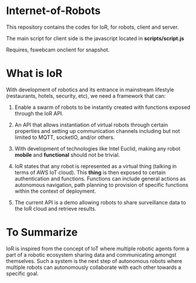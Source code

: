 # Internet-of-Robots
This repository contains the codes for IoR, for robots, client and server.

The main script for client side is the javascript located in **scripts/script.js**

Requires, fswebcam onclient for snapshot.

# What is IoR

With development of robotics and its entrance in mainstream lifestyle (restaurants, hotels, security, etc), we need a framework that can:

1) Enable a swarm of robots to be instantly created with functions exposed through the IoR API.

2) An API that allows instantiation of virtual robots through certain properties and setting up communication channels including but not limited to MQTT, socketIO, and/or others.

3) With development of technologies like Intel Euclid, making any robot **mobile** and **functional** should not be trivial.

4) IoR states that any robot is represented as a virtual thing (talking in terms of AWS IoT cloud). This **thing** is then exposed to certain authentication and functions. Functions can include general actions as autonomous navigation, path planning to provision of specific functions within the context of deployment.

5) The current API is a demo allowing robots to share surveillance data to the IoR cloud and retrieve results.

# To Summarize

IoR is inspired from the concept of IoT where multiple robotic agents form a part of a robotic ecosystem sharing data and communicating amongst themselves. Such a system is the next step of autonomous robots where multiple robots can autonomously collaborate with each other towards a specific goal.
